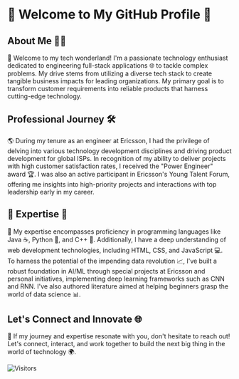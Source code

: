 # 👋 Welcome to My GitHub Profile 🚀

## About Me 👨‍💻

🌟 Welcome to my tech wonderland! I'm a passionate technology enthusiast dedicated to engineering full-stack applications 🌐 to tackle complex problems. My drive stems from utilizing a diverse tech stack to create tangible business impacts for leading organizations. My primary goal is to transform customer requirements into reliable products that harness cutting-edge technology.

## Professional Journey 🛠️

🌎 During my tenure as an engineer at Ericsson, I had the privilege of delving into various technology development disciplines and driving product development for global ISPs. In recognition of my ability to deliver projects with high customer satisfaction rates, I received the "Power Engineer" award 🏆. I was also an active participant in Ericsson's Young Talent Forum, offering me insights into high-priority projects and interactions with top leadership early in my career.

## 🚀 Expertise 🤖

🔮 My expertise encompasses proficiency in programming languages like Java ☕, Python 🐍, and C++ 🤖. Additionally, I have a deep understanding of web development technologies, including HTML, CSS, and JavaScript 💻. To harness the potential of the impending data revolution 📈, I've built a robust foundation in AI/ML through special projects at Ericsson and personal initiatives, implementing deep learning frameworks such as CNN and RNN. I've also authored literature aimed at helping beginners grasp the world of data science 📊.

## Let's Connect and Innovate 🌐

🤝 If my journey and expertise resonate with you, don't hesitate to reach out! Let's connect, interact, and work together to build the next big thing in the world of technology 🌍.

![Visitors](https://visitor-badge.glitch.me/badge?page_id=Kabir02019.https://github.com/Kabir02019)
